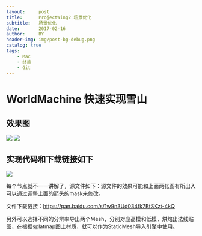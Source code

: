 ```yaml
---
layout:     post
title:      ProjectWing2 场景优化
subtitle:   场景优化
date:       2017-02-16
author:     BY
header-img: img/post-bg-debug.png
catalog: true
tags:
    - Mac
    - 终端
    - Git
---
```



# WorldMachine 快速实现雪山
## 效果图

![](http://mingchuan.wang/img/WM_SnowMountain/1.png)
![](http://mingchuan.wang/img/WM_SnowMountain/2.png)

## 实现代码和下载链接如下

![](http://mingchuan.wang/img/WM_SnowMountain/3.png)

每个节点就不一一讲解了，源文件如下：源文件的效果可能和上面两张图有所出入可以通过调整上面的箭头的mask来修改。

文件下载链接：https://pan.baidu.com/s/1w9n3Ud034fk7BtSKzt-4kQ

另外可以选择不同的分辨率导出两个Mesh，分别对应高模和低模，烘焙出法线贴图，在根据splatmap图上材质，就可以作为StaticMesh导入引擎中使用。

